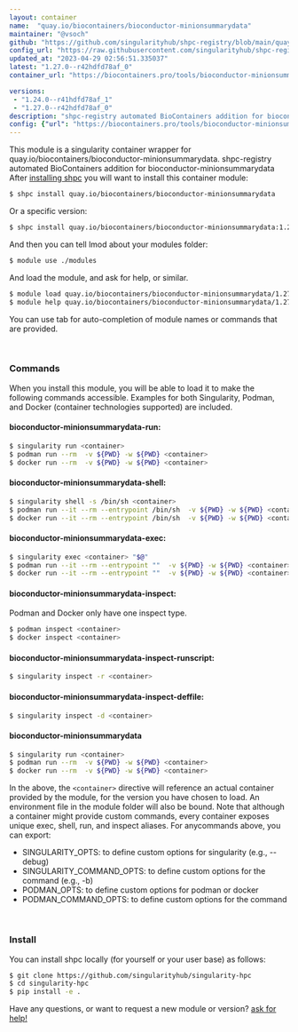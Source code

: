 ```yaml
---
layout: container
name:  "quay.io/biocontainers/bioconductor-minionsummarydata"
maintainer: "@vsoch"
github: "https://github.com/singularityhub/shpc-registry/blob/main/quay.io/biocontainers/bioconductor-minionsummarydata/container.yaml"
config_url: "https://raw.githubusercontent.com/singularityhub/shpc-registry/main/quay.io/biocontainers/bioconductor-minionsummarydata/container.yaml"
updated_at: "2023-04-29 02:56:51.335037"
latest: "1.27.0--r42hdfd78af_0"
container_url: "https://biocontainers.pro/tools/bioconductor-minionsummarydata"

versions:
 - "1.24.0--r41hdfd78af_1"
 - "1.27.0--r42hdfd78af_0"
description: "shpc-registry automated BioContainers addition for bioconductor-minionsummarydata"
config: {"url": "https://biocontainers.pro/tools/bioconductor-minionsummarydata", "maintainer": "@vsoch", "description": "shpc-registry automated BioContainers addition for bioconductor-minionsummarydata", "latest": {"1.27.0--r42hdfd78af_0": "sha256:e8e757b249a8f39307760a21566f6dd38586cf36ba976722d8e0b768d55cea55"}, "tags": {"1.24.0--r41hdfd78af_1": "sha256:4299144aa702268ac2f805f2d216d8a308d5d37917628d5e4d4317b89d3d1d84", "1.27.0--r42hdfd78af_0": "sha256:e8e757b249a8f39307760a21566f6dd38586cf36ba976722d8e0b768d55cea55"}, "docker": "quay.io/biocontainers/bioconductor-minionsummarydata"}
---
```


This module is a singularity container wrapper for quay.io/biocontainers/bioconductor-minionsummarydata.
shpc-registry automated BioContainers addition for bioconductor-minionsummarydata
After [installing shpc](#install) you will want to install this container module:


```bash
$ shpc install quay.io/biocontainers/bioconductor-minionsummarydata
```

Or a specific version:

```bash
$ shpc install quay.io/biocontainers/bioconductor-minionsummarydata:1.27.0--r42hdfd78af_0
```

And then you can tell lmod about your modules folder:

```bash
$ module use ./modules
```

And load the module, and ask for help, or similar.

```bash
$ module load quay.io/biocontainers/bioconductor-minionsummarydata/1.27.0--r42hdfd78af_0
$ module help quay.io/biocontainers/bioconductor-minionsummarydata/1.27.0--r42hdfd78af_0
```

You can use tab for auto-completion of module names or commands that are provided.

<br>

### Commands

When you install this module, you will be able to load it to make the following commands accessible.
Examples for both Singularity, Podman, and Docker (container technologies supported) are included.

#### bioconductor-minionsummarydata-run:

```bash
$ singularity run <container>
$ podman run --rm  -v ${PWD} -w ${PWD} <container>
$ docker run --rm  -v ${PWD} -w ${PWD} <container>
```

#### bioconductor-minionsummarydata-shell:

```bash
$ singularity shell -s /bin/sh <container>
$ podman run --it --rm --entrypoint /bin/sh  -v ${PWD} -w ${PWD} <container>
$ docker run --it --rm --entrypoint /bin/sh  -v ${PWD} -w ${PWD} <container>
```

#### bioconductor-minionsummarydata-exec:

```bash
$ singularity exec <container> "$@"
$ podman run --it --rm --entrypoint ""  -v ${PWD} -w ${PWD} <container> "$@"
$ docker run --it --rm --entrypoint ""  -v ${PWD} -w ${PWD} <container> "$@"
```

#### bioconductor-minionsummarydata-inspect:

Podman and Docker only have one inspect type.

```bash
$ podman inspect <container>
$ docker inspect <container>
```

#### bioconductor-minionsummarydata-inspect-runscript:

```bash
$ singularity inspect -r <container>
```

#### bioconductor-minionsummarydata-inspect-deffile:

```bash
$ singularity inspect -d <container>
```



#### bioconductor-minionsummarydata

```bash
$ singularity run <container>
$ podman run --rm  -v ${PWD} -w ${PWD} <container>
$ docker run --rm  -v ${PWD} -w ${PWD} <container>
```


In the above, the `<container>` directive will reference an actual container provided
by the module, for the version you have chosen to load. An environment file in the
module folder will also be bound. Note that although a container
might provide custom commands, every container exposes unique exec, shell, run, and
inspect aliases. For anycommands above, you can export:

 - SINGULARITY_OPTS: to define custom options for singularity (e.g., --debug)
 - SINGULARITY_COMMAND_OPTS: to define custom options for the command (e.g., -b)
 - PODMAN_OPTS: to define custom options for podman or docker
 - PODMAN_COMMAND_OPTS: to define custom options for the command

<br>

### Install

You can install shpc locally (for yourself or your user base) as follows:

```bash
$ git clone https://github.com/singularityhub/singularity-hpc
$ cd singularity-hpc
$ pip install -e .
```

Have any questions, or want to request a new module or version? [ask for help!](https://github.com/singularityhub/singularity-hpc/issues)